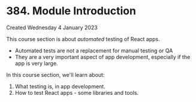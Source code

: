 # 384. Module Introduction
Created Wednesday 4 January 2023

This course section is about *automated* testing of React apps.

- Automated tests are not a replacement for manual testing or QA
- They are a very important aspect of app development, especially if the app is very large.

In this course section, we'll learn about:
1. What testing is, in app development.
2. How to test React apps - some libraries and tools.